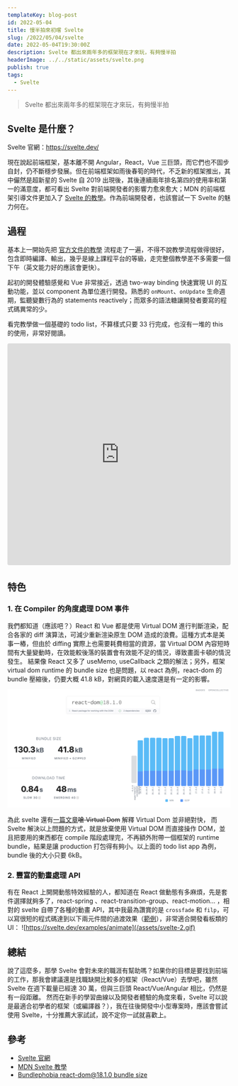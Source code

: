 ```yaml
---
templateKey: blog-post
id: 2022-05-04
title: 慢半拍來初嚐 Svelte
slug: /2022/05/04/svelte
date: 2022-05-04T19:30:00Z
description: Svelte 都出來兩年多的框架現在才來玩，有夠慢半拍
headerImage: ../../static/assets/svelte.png
publish: true
tags:
  - Svelte
---
```


> Svelte 都出來兩年多的框架現在才來玩，有夠慢半拍

## Svelte 是什麼？

Svelte 官網：https://svelte.dev/

現在說起前端框架，基本離不開 Angular，React，Vue 三巨頭，而它們也不固步自封，仍不斷穩步發展。但在前端框架如雨後春筍的時代，不乏新的框架推出，其中儼然是超新星的 Svelte 自 2019 出現後，其後連續兩年排名第四的使用率和第一的滿意度，都可看出 Svelte 對前端開發者的影響力愈來愈大；MDN 的前端框架引導文件更加入了 [Svelte 的教學](https://developer.mozilla.org/en-US/docs/Learn/Tools_and_testing/Client-side_JavaScript_frameworks#svelte_tutorials)。作為前端開發者，也該嘗試一下 Svelte 的魅力何在。

## 過程

基本上一開始先把 [官方文件的教學](https://svelte.dev/tutorial/basics) 流程走了一遍，不得不說教學流程做得很好，包含即時編譯、輸出，幾乎是線上課程平台的等級，走完整個教學差不多需要一個下午（英文能力好的應該會更快）。

起初的開發體驗感覺和 Vue 非常接近，透過 two-way binding 快速實現 UI 的互動功能，並以 component 為單位進行開發。熟悉的 `onMount`、`onUpdate` 生命週期，監聽變數行為的 statements reactively；而眾多的語法糖讓開發者要寫的程式碼異常的少。

看完教學做一個基礎的 todo list，不算樣式只要 33 行完成，也沒有一堆的 this 的使用，非常好閱讀。

<iframe src="https://codesandbox.io/embed/svelte-todo-list-lv5wk0?autoresize=1&fontsize=14&hidenavigation=1&module=%2FApp.svelte&theme=dark"
     style="width:100%; height:500px; border:0; border-radius: 4px; overflow:hidden;"
     title="Svelte todo list"
     allow="accelerometer; ambient-light-sensor; camera; encrypted-media; geolocation; gyroscope; hid; microphone; midi; payment; usb; vr; xr-spatial-tracking"
     sandbox="allow-forms allow-modals allow-popups allow-presentation allow-same-origin allow-scripts"
   ></iframe>

## 特色

### 1. 在 Compiler 的角度處理 DOM 事件

我們都知道（應該吧？）React 和 Vue 都是使用 Virtual DOM 進行判斷渲染，配合各家的 diff 演算法，可減少重新渲染原生 DOM 造成的浪費。這種方式本是美事一樁，但由於 diffing 實際上也需要耗費相當的資源，當 Virtual DOM 內容短時間有大量變動時，在效能較後落的裝置會有效能不足的情況，導致畫面卡頓的情況發生。
結果像 React 又多了 useMemo, useCallback 之類的解法；另外，框架 virtual dom runtime 的 bundle size 也是問題，以 react 為例，react-dom 的bundle 壓縮後，仍要大概 41.8 kB，對網頁的載入速度還是有一定的影響。

![react-dom bundle size](../../static/assets/svelte-1.png)

為此 svelte 還有[一篇文章](https://svelte.dev/blog/virtual-dom-is-pure-overhead)~~嗆 Virtual Dom~~ 解釋 Virtual Dom 並非絕對快，
而 Svelte 解決以上問題的方式，就是放棄使用 Virtual DOM 而直接操作 DOM，並且把要用的東西都在 compile 階段處理完，不再額外附帶一個框架的 runtime bundle，結果是讓 production 打包得有夠小。以上面的 todo list app 為例，bundle 後的大小只要 6kB。

### 2. 豐富的動畫處理 API

有在 React 上開開動態特效經驗的人，都知道在 React 做動態有多麻煩，先是套件選擇就夠多了，react-spring 、react-transition-group、react-motion... ，相對的 svelte 自帶了各種的動畫 API，其中我最為讚賞的是 `crossfade` 和 `filp`，可以寫很短的程式碼達到以下兩元件間的過渡效果（[範例](https://svelte.dev/examples/animate)），非常適合開發看板類的 UI：
![https://svelte.dev/examples/animate](/assets/svelte-2.gif)

## 總結

說了這麼多，那學 Svelte 會對未來的職涯有幫助嗎？如果你的目標是要找到前端的工作，那我會建議還是找職缺開比較多的框架（React/Vue）去學吧，雖然 Svelte 在週下載量已經達 30 萬，但與三巨頭 React/Vue/Angular 相比，仍然是有一段距離。
然而在新手的學習曲線以及開發者體驗的角度來看，Svelte 可以說是最適合初學者的框架（或編譯器？），我在往後開發中小型專案時，應該會嘗試使用 Svelte，十分推薦大家試試，說不定你一試就喜歡上。

## 參考

* [Svelte 官網](https://svelte.dev/)
* [MDN Svelte 教學](https://developer.mozilla.org/en-US/docs/Learn/Tools_and_testing/Client-side_JavaScript_frameworks#svelte_tutorials)
* [Bundlephobia react-dom@18.1.0 bundle size](https://bundlephobia.com/package/react-dom@18.1.0)
